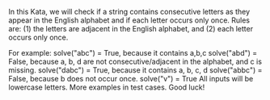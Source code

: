 In this Kata, we will check if a string contains consecutive letters as they appear in the English alphabet and if each letter occurs only once.
Rules are: (1) the letters are adjacent in the English alphabet, and (2) each letter occurs only once.

For example: 
solve("abc") = True, because it contains a,b,c
solve("abd") = False, because a, b, d are not consecutive/adjacent in the alphabet, and c is missing.
solve("dabc") = True, because it contains a, b, c, d
solve("abbc") = False, because b does not occur once.
solve("v") = True
All inputs will be lowercase letters.
More examples in test cases. Good luck!